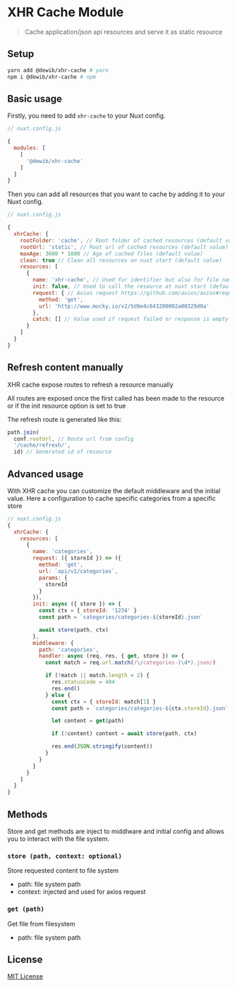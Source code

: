 # XHR Cache Module

> Cache application/json api resources and serve it as static resource

## Setup
```sh
yarn add @dewib/xhr-cache # yarn
npm i @dewib/xhr-cache # npm
```

## Basic usage
Firstly, you need to add `xhr-cache` to your Nuxt config.

```javascript
// nuxt.config.js

{
  modules: [
    [
      '@dewib/xhr-cache'
    ]
  ]
}
```

Then you can add all resources that you want to cache by adding it to your Nuxt config.

```javascript
// nuxt.config.js

{
  xhrCache: {
    rootFolder: 'cache', // Root folder of cached resources (default value)
    rootUrl: 'static', // Root url of cached resources (default value)
    maxAge: 3600 * 1000 // Age of cached files (default value)
    clean: true // Clean all resources on nuxt start (default value)
    resources: [
      {
        name: 'xhr-cache', // Used for identifier but also for file name and url
        init: false, // Used to call the resource at nuxt start (default value)
        request: { // Axios request https://github.com/axios/axios#request-config
          method: 'get',
          url: 'http://www.mocky.io/v2/5d9e4c643200002a00329d0a'
        },
        catch: [] // Value used if request failed or response is empty
      }
    ]
  }
}
```

## Refresh content manually

XHR cache expose routes to refresh a resource manually

All routes are exposed once the first called has been made to the resource or if the init resource option is set to true

The refresh route is generated like this:

```javascript
path.join(
  conf.rootUrl, // Route url from config
  '/cache/refresh/',
  id) // Generated id of resource
```

## Advanced usage

With XHR cache you can customize the default middleware and the initial value.
Here a configuration to cache specific categories from a specific store

```javascript
// nuxt.config.js
{
  xhrCache: {
    resources: [
      {
        name: 'categories',
        request: ({ storeId }) => ({
          method: 'get',
          url: `api/v1/categories`,
          params: {
            storeId
          }
        }),
        init: async ({ store }) => { 
          const ctx = { storeId: '1234' }
          const path = `categories/categories-${storeId}.json`

          await store(path, ctx)
        },
        middleware: {
          path: 'categories',
          handler: async (req, res, { get, store }) => {
            const match = req.url.match(/\/categories-(\d*).json/)

            if (!match || match.length < 2) {
              res.statusCode = 404
              res.end()
            } else {
              const ctx = { storeId: match[1] }
              const path = `categories/categories-${ctx.storeId}.json`

              let content = get(path)

              if (!content) content = await store(path, ctx)

              res.end(JSON.stringify(content))
            }
          }
        }
      }
    ]
  }
}
```

## Methods 

Store and get methods are inject to middlware and initial config and allows you to interact with the file system.

### `store (path, context: optional)`
Store requested content to file system
- path: file system path
- context: injected and used for axios request

### `get (path)`
Get file from filesystem
- path: file system path

## License

[MIT License](./LICENSE)